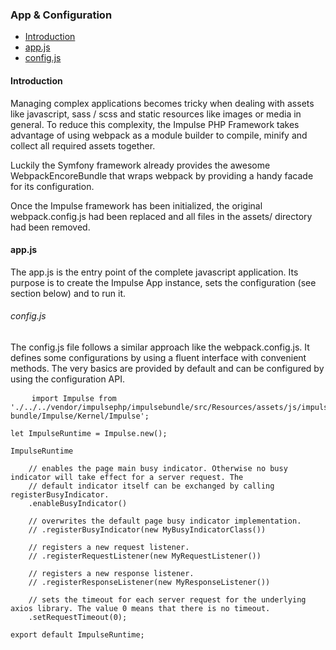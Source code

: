 <h3 class="doc-title">App & Configuration</h3>

- [Introduction](#introduction)
- [app.js](#app-js)
- [config.js](#config-js)

<h4><a id="introduction">Introduction</a></h4>

Managing complex applications becomes tricky when dealing with assets like javascript, sass / scss and static resources like images or media in general. To reduce this complexity, the Impulse PHP Framework takes advantage of using webpack as a module builder to compile, minify and collect all required assets together. 

Luckily the Symfony framework already provides the awesome WebpackEncoreBundle that wraps webpack by providing a handy facade for its configuration.

Once the Impulse framework has been initialized, the original webpack.config.js had been replaced and all files in the assets/ directory had been removed.

<h4><a id="app-js">app.js</a></h4>

The app.js is the entry point of the complete javascript application. Its purpose is to create the Impulse App instance, sets the configuration (see section below) and to run it. 

<h6><a id="config-js">config.js</a></h6>

The config.js file follows a similar approach like the webpack.config.js. It defines some configurations by using a fluent interface with convenient methods. The very basics are provided by default and can be configured by using the configuration API.

<pre class="imp-code code-white line-numbers language-js">
	<code class="language-js">import Impulse from './../../vendor/impulsephp/impulsebundle/src/Resources/assets/js/impulse-bundle/Impulse/Kernel/Impulse';

let ImpulseRuntime = Impulse.new();

ImpulseRuntime

    // enables the page main busy indicator. Otherwise no busy indicator will take effect for a server request. The
    // default indicator itself can be exchanged by calling registerBusyIndicator.
    .enableBusyIndicator()

    // overwrites the default page busy indicator implementation.
    // .registerBusyIndicator(new MyBusyIndicatorClass())

    // registers a new request listener.
    // .registerRequestListener(new MyRequestListener())

    // registers a new response listener.
    // .registerResponseListener(new MyResponseListener())

    // sets the timeout for each server request for the underlying axios library. The value 0 means that there is no timeout.
    .setRequestTimeout(0);

export default ImpulseRuntime;</code>
</pre>

